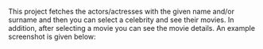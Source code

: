 This project fetches the actors/actresses with the given name and/or surname and then you can select a celebrity and see their movies. In addition, after selecting a movie you can see the movie details. An example screenshot is given below:

 
